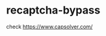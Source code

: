 # recaptcha-bypass
check https://www.capsolver.com/ 



















                                                                                                                                                                                                              